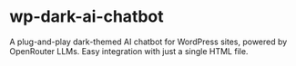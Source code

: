# wp-dark-ai-chatbot
A plug-and-play dark-themed AI chatbot for WordPress sites, powered by OpenRouter LLMs. Easy integration with just a single HTML file.
